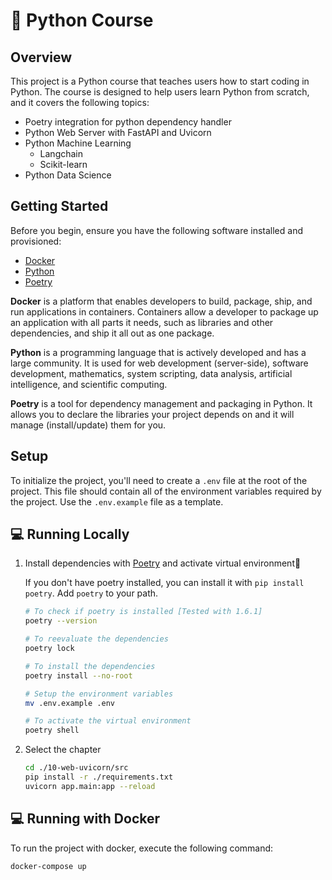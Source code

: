 # 📖 Python Course


## Overview
This project is a Python course that teaches users how to start coding in Python. 
The course is designed to help users learn Python from scratch, and it covers the following topics:

- Poetry integration for python dependency handler
- Python Web Server with FastAPI and Uvicorn
- Python Machine Learning
    - Langchain
    - Scikit-learn
- Python Data Science


## Getting Started
Before you begin, ensure you have the following software installed and provisioned:
- [Docker](https://www.docker.com/)
- [Python](https://www.python.org/downloads/)
- [Poetry](https://python-poetry.org/docs/)

**Docker** is a platform that enables developers to build, package, ship, and run applications in containers. Containers allow a developer to package up an application with all parts it needs, such as libraries and other dependencies, and ship it all out as one package.

**Python** is a programming language that is actively developed and has a large community. It is used for web development (server-side), software development, mathematics, system scripting, data analysis, artificial intelligence, and scientific computing.

**Poetry** is a tool for dependency management and packaging in Python. It allows you to declare the libraries your project depends on and it will manage (install/update) them for you.


## Setup
To initialize the project, you'll need to create a `.env` file at the root of the project. This file should contain all of the environment variables required by the project. Use the `.env.example` file as a template.



## 💻 Running Locally


1. Install dependencies with [Poetry](https://python-poetry.org/) and activate virtual environment🔨

    If you don't have poetry installed, you can install it with `pip install     poetry`.
    Add `poetry` to your path.
    
    ```bash
    # To check if poetry is installed [Tested with 1.6.1]
    poetry --version
   
    # To reevaluate the dependencies
    poetry lock
    
    # To install the dependencies
    poetry install --no-root
    
    # Setup the environment variables
    mv .env.example .env
    
    # To activate the virtual environment
    poetry shell
    ```

2. Select the chapter 

    ```bash
    cd ./10-web-uvicorn/src
    pip install -r ./requirements.txt
    uvicorn app.main:app --reload
    ```


## 💻 Running with Docker

To run the project with docker, execute the following command:
```bash
docker-compose up
```